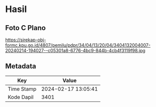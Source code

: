 # Hasil

## Foto C Plano

https://sirekap-obj-formc.kpu.go.id/4807/pemilu/pdpr/34/04/13/20/04/3404132004007-20240214-194027--c05301a8-6776-4bc9-844b-4cb4f3119f98.jpg


## Metadata

| Key        | Value               |
| ---------- | ------------------- |
| Time Stamp | 2024-02-17 13:05:41 |
| Kode Dapil | 3401                |



